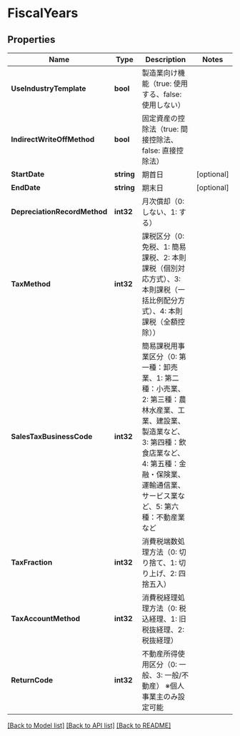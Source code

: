 # FiscalYears

## Properties

Name | Type | Description | Notes
------------ | ------------- | ------------- | -------------
**UseIndustryTemplate** | **bool** | 製造業向け機能（true: 使用する、false: 使用しない） | 
**IndirectWriteOffMethod** | **bool** | 固定資産の控除法（true: 間接控除法、false: 直接控除法） | 
**StartDate** | **string** | 期首日 | [optional] 
**EndDate** | **string** | 期末日 | [optional] 
**DepreciationRecordMethod** | **int32** | 月次償却（0: しない、1: する） | 
**TaxMethod** | **int32** | 課税区分（0: 免税、1: 簡易課税、2: 本則課税（個別対応方式）、3: 本則課税（一括比例配分方式）、4: 本則課税（全額控除）） | 
**SalesTaxBusinessCode** | **int32** | 簡易課税用事業区分（0: 第一種：卸売業、1: 第二種：小売業、2: 第三種：農林水産業、工業、建設業、製造業など、3: 第四種：飲食店業など、4: 第五種：金融・保険業、運輸通信業、サービス業など、5: 第六種：不動産業など | 
**TaxFraction** | **int32** | 消費税端数処理方法（0: 切り捨て、1: 切り上げ、2: 四捨五入） | 
**TaxAccountMethod** | **int32** | 消費税経理処理方法（0: 税込経理、1: 旧税抜経理、2: 税抜経理） | 
**ReturnCode** | **int32** | 不動産所得使用区分（0: 一般、3: 一般/不動産） ※個人事業主のみ設定可能 | 

[[Back to Model list]](../README.md#documentation-for-models) [[Back to API list]](../README.md#documentation-for-api-endpoints) [[Back to README]](../README.md)


